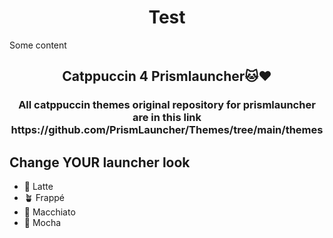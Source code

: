 <h1 style="text-align: center;">Test</h1>
Some content

<h2 align="center">
    Catppuccin 4 Prismlauncher🐱❤️
</h2>

<h3 align="center">
    All catppuccin themes original repository for prismlauncher are in this link https://github.com/PrismLauncher/Themes/tree/main/themes
</h3>

## Change YOUR launcher look
- 🌻 Latte
- 🪴 Frappé
- 🌺 Macchiato
- 🌿 Mocha
